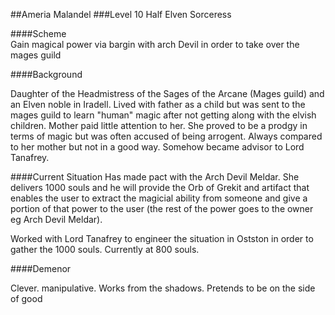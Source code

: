 ##Ameria Malandel
###Level 10 Half Elven Sorceress

####Scheme  
Gain magical power via bargin with arch Devil in order to take over the mages guild

####Background

Daughter of the Headmistress of the Sages of the Arcane (Mages guild) and an Elven noble in Iradell. Lived with father as a child but was sent to the mages guild to learn "human" magic after not getting along with the elvish children. Mother paid little attention to her. She proved to be a prodgy in terms of magic but was often accused of being arrogent. Always compared to her mother but not in a good way. Somehow became advisor to Lord Tanafrey.

####Current Situation
Has made pact with the Arch Devil Meldar. She delivers 1000 souls and he will provide the Orb of Grekit and artifact that enables the user to extract the magicial ability from someone and give a portion of that power to the user (the rest of the power goes to the owner eg Arch Devil Meldar).

Worked with Lord Tanafrey to engineer the situation in Ostston in order to gather the 1000 souls. Currently at 800 souls. 

####Demenor

Clever. manipulative. Works from the shadows. Pretends to be on the side of good
